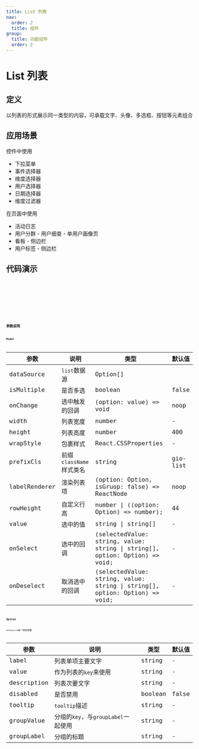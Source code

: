 ```yaml
---
title: List 列表
nav:
  order: 2
  title: 组件
group:
  title: 功能组件
  order: 2
---
```


# List 列表

## 定义

以列表的形式展示同一类型的内容，可承载文字、头像、多选框、按钮等元素组合

## 应用场景

控件中使用

- 下拉菜单
- 事件选择器
- 维度选择器
- 用户选择器
- 日期选择器
- 维度过滤器

在页面中使用

- 活动日志
- 用户分群 - 用户细查 - 单用户画像页
- 看板 - 侧边栏
- 用户标签 - 侧边栏

## 代码演示

<code src='./demo/base.tsx' title='基础列表' />

<code src='./demo/withIcon.tsx' title='含Icon样式' />

<code src='./demo/group.tsx' title='分组样式' />

<code src='./demo/avatar.tsx' title='分类、标题、头像、辅助文字' />

<code src='./demo/drag.tsx' title='拖拽列表' />

## 参数说明

### Modal

| 参数          | 说明                    | 类型                                                                        | 默认值   |
| ------------- | ----------------------- | --------------------------------------------------------------------------- | -------- |
| dataSource    | `list`数据源            | Option[]                                                                    |
| isMultiple    | 是否多选                | boolean                                                                     | false    |
| onChange      | 选中触发的回调          | (option: value) => void                                                     | noop     |
| width         | 列表宽度                | number                                                                      | -        |
| height        | 列表高度                | number                                                                      | 400      |
| wrapStyle     | 包裹样式                | React.CSSProperties                                                         | -        |
| prefixCls     | 前缀`className`样式类名 | string                                                                      | gio-list |
| labelRenderer | 渲染列表项              | (option: Option, isGruop: false) => ReactNode                               | noop     |
| rowHeight     | 自定义行高              | number \| ((option: Option) => number);                                     | 44       |
| value         | 选中的值                | string \| string[]                                                          | -        |
| onSelect      | 选中的回调              | (selectedValue: string, value: string \| string[], option: Option) => void; | -        |
| onDeselect    | 取消选中的回调          | (selectedValue: string, value: string \| string[], option: Option) => void; | -        |

### Option

`dataSource`每一项的参数

| 参数        | 说明                                | 类型    | 默认值 |
| ----------- | ----------------------------------- | ------- | ------ |
| label       | 列表单项主要文字                    | string  | -      |
| value       | 作为列表的`key`来使用               | string  | -      |
| description | 列表次要文字                        | string  | -      |
| disabled    | 是否禁用                            | boolean | false  |
| tooltip     | `tooltip`描述                       | string  | -      |
| groupValue  | 分组的`key`，与`groupLabel`一起使用 | string  | -      |
| groupLabel  | 分组的标题                          | string  | -      |
